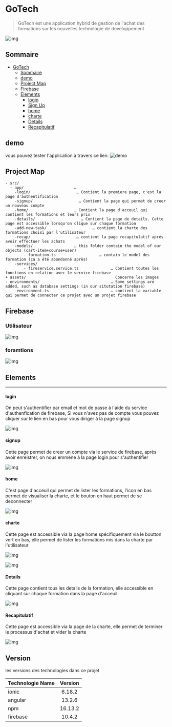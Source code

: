 # GoTech

> GoTech est une application hybrid de gestion de l'achat des formations sur les nouvelles technologie de developpement

![img](./src/assets/icon/logo2.png)


## Sommaire

- [GoTech](#coding)
  - [Sommaire](#Sommaire)
  - [demo](#demo)
  - [Project Map](#project-map)
  - [Firebase](#firebase)
  - [Elements](#elements)
      - [login](#login)
      - [Sign Up](#sign-up)
      - [home](#home)
      - [charte](#charte)
      - [Details](#details)
      - [Recapitulatif](#Recapitulatif)

## demo
vous pouvez tester l'application à travers ce lien: ![demo](https://gotechproject.web.app/login)



## Project Map

```
- src/
  - app/                      … 
    -login/                    … Contient la premiere page, c'est la page d'authentification
    -signup/                    … Contient la page qui permet de creer un nouveau compte
    -home/                    … Contient la page d'acceuil qui contient les formations et leurs prix
    -details/                    … Contient la page de details. Cette page est accessible lorsqu'on clique sur chaque formation
    -add-new-task/                    … contient la charte des formations choisi par l'utilisateur
    -recap/                    … contient la page recapitulatif aprés avoir effectuer les achats
    -models/                  … this folder contain the model of our objects (cart-item+course+user)
        - formation.ts                   … contain le model des formation (ça a été abondonné après)
    -services/
        - fireservice.service.ts              … Contient toutes les fonctions en relation avec le service firebase
+ assets/                                       Concerne les images
- environments/                               … Some settings are added, such as database settings (in our situtation firebase)
    -environment.ts                           … contient la variable qui permet de connecter ce projet avec un projet firebase
```

## Firebase
### Utilisateur
![img](./sreenshots/user.png)
### foramtions
![img](./sreenshots/formation.png)


## Elements

---

#### login

On peut s'authentifier par email et mot de passe à l'aide du service d'authenfication de firebase, Si vous n'avez pas de compte vous pouvez cliquer sur le lien en bas pour vous diriger à la page signup

![img](./sreenshots/login.png)

#### signup

Cette page permet de creer un compte via le service de firebase, après avoir enreistrer, on nous emmene à la page login pour s'authentifier

![img](./sreenshots/signup.png)

#### home

C'est page d'acceuil qui permet de lister les formations, l'icon en bas permet de visualiser la charte, et le bouton en haut permet de se deconnecter

![img](./sreenshots/home.png)

#### charte

Cette page est accessible via la page home spécifiquement via le boutton vert en bas, elle permet de lister les formations mis dans la charte par l'utilisateur

![img](./sreenshots/chartevide.png)

![img](./sreenshots/charterempli.png)

#### Details

Cette page contient tous les details de la formation, elle accessible en cliquant sur chaque formation dans la page d'acceuil

![img](./sreenshots/details.png)

#### Recapitulatif

Cette page est accessible via la page de la charte, elle permet de terminer le processus d'achat et vider la charte

![img](./sreenshots/recapitulatif.png)



## Version

les versions des technologies dans ce projet

| Technologie Name | Version |
| :--------------- | :-----: |
| ionic            | 6.18.2  |
| angular          | 13.2.6  |
| npm              | 16.13.2 |
| firebase         | 10.4.2  |

